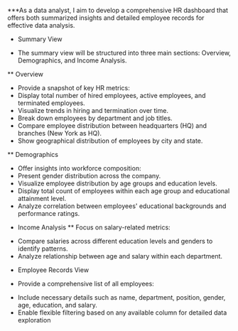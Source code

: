 ***As a data analyst, I aim to develop a comprehensive HR dashboard that offers both summarized insights and detailed employee records for effective data analysis.

* Summary View

- The summary view will be structured into three main sections: Overview, Demographics, and Income Analysis.

** Overview

- Provide a snapshot of key HR metrics:
- Display total number of hired employees, active employees, and terminated employees.
- Visualize trends in hiring and termination over time.
- Break down employees by department and job titles.
- Compare employee distribution between headquarters (HQ) and branches (New York as HQ).
- Show geographical distribution of employees by city and state.
  
** Demographics

- Offer insights into workforce composition:
- Present gender distribution across the company.
- Visualize employee distribution by age groups and education levels.
- Display total count of employees within each age group and educational attainment level.
- Analyze correlation between employees' educational backgrounds and performance ratings.
  
* Income Analysis
** Focus on salary-related metrics:
- Compare salaries across different education levels and genders to identify patterns.
- Analyze relationship between age and salary within each department.
  
* Employee Records View

* Provide a comprehensive list of all employees:
- Include necessary details such as name, department, position, gender, age, education, and salary.
- Enable flexible filtering based on any available column for detailed data exploration
